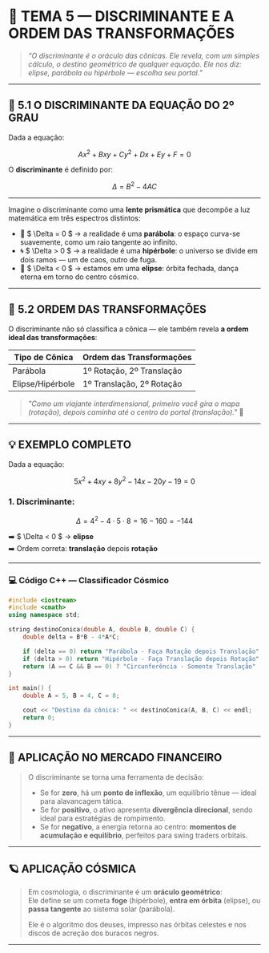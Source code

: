 
# 🌌 TEMA 5 — DISCRIMINANTE E A ORDEM DAS TRANSFORMAÇÕES

> _“O discriminante é o oráculo das cônicas. Ele revela, com um simples cálculo, o destino geométrico de qualquer equação. Ele nos diz: elipse, parábola ou hipérbole — escolha seu portal.”_

---

## 🔮 5.1 O DISCRIMINANTE DA EQUAÇÃO DO 2º GRAU

Dada a equação:

$$
Ax^2 + Bxy + Cy^2 + Dx + Ey + F = 0
$$

O **discriminante** é definido por:
 
$$
\Delta = B^2 - 4AC
$$

---

Imagine o discriminante como uma **lente prismática** que decompõe a luz matemática em três espectros distintos:

- 💠 $ \Delta = 0 $ → a realidade é uma **parábola**: o espaço curva-se suavemente, como um raio tangente ao infinito.
- 🌀 $ \Delta > 0 $ → a realidade é uma **hipérbole**: o universo se divide em dois ramos — um de caos, outro de fuga.
- 🔵 $ \Delta < 0 $ → estamos em uma **elipse**: órbita fechada, dança eterna em torno do centro cósmico.

---

## 🧠 5.2 ORDEM DAS TRANSFORMAÇÕES

O discriminante não só classifica a cônica — ele também revela **a ordem ideal das transformações**:

| Tipo de Cônica | Ordem das Transformações           |
|----------------|------------------------------------|
| Parábola       | 1º Rotação, 2º Translação          |
| Elipse/Hipérbole | 1º Translação, 2º Rotação        |

> _"Como um viajante interdimensional, primeiro você gira o mapa (rotação), depois caminha até o centro do portal (translação)."_ 🌌

---

## 💡 EXEMPLO COMPLETO

Dada a equação:

$$
5x^2 + 4xy + 8y^2 - 14x - 20y - 19 = 0
$$

### 1. Discriminante:

$$
\Delta = 4^2 - 4 \cdot 5 \cdot 8 = 16 - 160 = -144
$$

➡️ $ \Delta < 0 $ → **elipse**  
➡️ Ordem correta: **translação** depois **rotação**

---

### 💻 Código C++ — Classificador Cósmico

```cpp
#include <iostream>
#include <cmath>
using namespace std;

string destinoConica(double A, double B, double C) {
    double delta = B*B - 4*A*C;

    if (delta == 0) return "Parábola - Faça Rotação depois Translação";
    if (delta > 0) return "Hipérbole - Faça Translação depois Rotação";
    return (A == C && B == 0) ? "Circunferência - Somente Translação" : "Elipse - Faça Translação depois Rotação";
}

int main() {
    double A = 5, B = 4, C = 8;

    cout << "Destino da cônica: " << destinoConica(A, B, C) << endl;
    return 0;
}
```
---

## 💸 APLICAÇÃO NO MERCADO FINANCEIRO

> O discriminante se torna uma ferramenta de decisão:
>
> - Se for **zero**, há um **ponto de inflexão**, um equilíbrio tênue — ideal para alavancagem tática.
> - Se for **positivo**, o ativo apresenta **divergência direcional**, sendo ideal para estratégias de rompimento.
> - Se for **negativo**, a energia retorna ao centro: **momentos de acumulação e equilíbrio**, perfeitos para swing traders orbitais.

---

## 🪐 APLICAÇÃO CÓSMICA

> Em cosmologia, o discriminante é um **oráculo geométrico**:  
> Ele define se um cometa **foge** (hipérbole), **entra em órbita** (elipse), ou **passa tangente** ao sistema solar (parábola).  
>
> Ele é o algoritmo dos deuses, impresso nas órbitas celestes e nos discos de acreção dos buracos negros.

---
